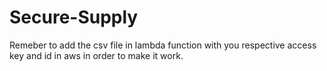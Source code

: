 # Secure-Supply
Remeber to add the csv file in lambda function with you respective access key and id in aws in order to make it work.

